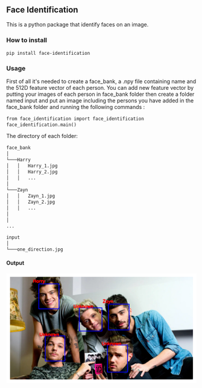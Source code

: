 ## Face Identification  
This is a python package that identify faces on an image.  
### How to install  
```
pip install face-identification
```
### Usage  
First of all it's needed to create a face_bank, a .npy file containing name and the 512D feature vector of each person.
You can add new feature vector by putting your images of each person in face_bank folder then create a folder named input and put an image including the persons you have added in the face_bank folder and running the following commands :  
```
from face_identification import face_identification  
face_identification.main()
```  
The directory of each folder:
``` 
face_bank
│
└───Harry
│   │   Harry_1.jpg
│   │   Harry_2.jpg
│   │   ...
│   
└───Zayn
│   │   Zayn_1.jpg
│   │   Zayn_2.jpg
│   │   ...
│
│
...  
```
```
input
│
└───one_direction.jpg
```

#### Output 
![Sample Image](output/output.png) 